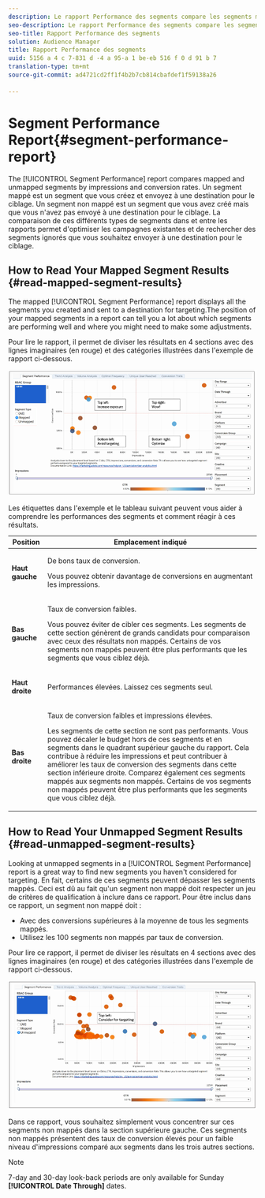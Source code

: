 ```yaml
---
description: Le rapport Performance des segments compare les segments mappés et non mappés par impressions et taux de conversion. Un segment mappé est un segment que vous créez et envoyez à une destination pour le ciblage. Un segment non mappé est un segment que vous avez créé mais que vous n'avez pas envoyé à une destination pour le ciblage. La comparaison de ces différents types de segments dans et entre les rapports permet d'optimiser les campagnes existantes et de rechercher des segments ignorés que vous souhaitez envoyer à une destination pour le ciblage.
seo-description: Le rapport Performance des segments compare les segments mappés et non mappés par impressions et taux de conversion. Un segment mappé est un segment que vous créez et envoyez à une destination pour le ciblage. Un segment non mappé est un segment que vous avez créé mais que vous n'avez pas envoyé à une destination pour le ciblage. La comparaison de ces différents types de segments dans et entre les rapports permet d'optimiser les campagnes existantes et de rechercher des segments ignorés que vous souhaitez envoyer à une destination pour le ciblage.
seo-title: Rapport Performance des segments
solution: Audience Manager
title: Rapport Performance des segments
uuid: 5156 a 4 c 7-831 d -4 a 95-a 1 be-eb 516 f 0 d 91 b 7
translation-type: tm+mt
source-git-commit: ad4721cd2ff1f4b2b7cb814cbafdef1f59138a26

---
```



# Segment Performance Report{#segment-performance-report}

The [!UICONTROL Segment Performance] report compares mapped and unmapped segments by impressions and conversion rates. Un segment mappé est un segment que vous créez et envoyez à une destination pour le ciblage. Un segment non mappé est un segment que vous avez créé mais que vous n'avez pas envoyé à une destination pour le ciblage. La comparaison de ces différents types de segments dans et entre les rapports permet d'optimiser les campagnes existantes et de rechercher des segments ignorés que vous souhaitez envoyer à une destination pour le ciblage.

## How to Read Your Mapped Segment Results {#read-mapped-segment-results}

The mapped [!UICONTROL Segment Performance] report displays all the segments you created and sent to a destination for targeting.The position of your mapped segments in a report can tell you a lot about which segments are performing well and where you might need to make some adjustments.

Pour lire le rapport, il permet de diviser les résultats en 4 sections avec des lignes imaginaires (en rouge) et des catégories illustrées dans l'exemple de rapport ci-dessous.

![](assets/mapped-segment-performance.png)

Les étiquettes dans l'exemple et le tableau suivant peuvent vous aider à comprendre les performances des segments et comment réagir à ces résultats.

<table id="table_A29253B30DFA4CD7B3B7C320DE0BDEA4"> 
 <thead> 
  <tr> 
   <th colname="col1" class="entry"> Position </th> 
   <th colname="col2" class="entry"> Emplacement indiqué </th> 
  </tr> 
 </thead>
 <tbody> 
  <tr> 
   <td colname="col1"> <p> <b>Haut gauche</b> </p> </td> 
   <td colname="col2"> <p>De bons taux de conversion. </p> <p>Vous pouvez obtenir davantage de conversions en augmentant les impressions. </p> </td> 
  </tr> 
  <tr> 
   <td colname="col1"> <p> <b>Bas gauche</b> </p> </td> 
   <td colname="col2"> <p>Taux de conversion faibles. </p> <p>Vous pouvez éviter de cibler ces segments. Les segments de cette section génèrent de grands candidats pour comparaison avec ceux des résultats non mappés. Certains de vos segments non mappés peuvent être plus performants que les segments que vous ciblez déjà. </p> </td> 
  </tr> 
  <tr> 
   <td colname="col1"> <p> <b>Haut droite</b> </p> </td> 
   <td colname="col2"> <p>Performances élevées. Laissez ces segments seul. </p> </td> 
  </tr> 
  <tr> 
   <td colname="col1"> <p> <b>Bas droite</b> </p> </td> 
   <td colname="col2"> <p>Taux de conversion faibles et impressions élevées. </p> <p>Les segments de cette section ne sont pas performants. Vous pouvez décaler le budget hors de ces segments et en segments dans le quadrant supérieur gauche du rapport. Cela contribue à réduire les impressions et peut contribuer à améliorer les taux de conversion des segments dans cette section inférieure droite. Comparez également ces segments mappés aux segments non mappés. Certains de vos segments non mappés peuvent être plus performants que les segments que vous ciblez déjà. </p> </td> 
  </tr> 
 </tbody> 
</table>

## How to Read Your Unmapped Segment Results {#read-unmapped-segment-results}

Looking at unmapped segments in a [!UICONTROL Segment Performance] report is a great way to find new segments you haven't considered for targeting. En fait, certains de ces segments peuvent dépasser les segments mappés. Ceci est dû au fait qu'un segment non mappé doit respecter un jeu de critères de qualification à inclure dans ce rapport. Pour être inclus dans ce rapport, un segment non mappé doit :

* Avec des conversions supérieures à la moyenne de tous les segments mappés.
* Utilisez les 100 segments non mappés par taux de conversion.

Pour lire ce rapport, il permet de diviser les résultats en 4 sections avec des lignes imaginaires (en rouge) et des catégories illustrées dans l'exemple de rapport ci-dessous.

![](assets/unmapped-segment-performance.png)

Dans ce rapport, vous souhaitez simplement vous concentrer sur ces segments non mappés dans la section supérieure gauche. Ces segments non mappés présentent des taux de conversion élevés pour un faible niveau d'impressions comparé aux segments dans les trois autres sections.

>[!NOTE]
>
>7-day and 30-day look-back periods are only available for Sunday **[!UICONTROL Date Through]** dates.
